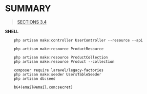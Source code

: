 # SUMMARY

> [SECTIONS 3,4](./section_3/readme.md)


**SHELL**
```
    php artisan make:controller UserController --resource --api
    
    php artisan make:resource ProductResource

    php artisan make:resource ProductCollection
    php artisan make:resource Product --collection

    composer require laravel/legacy-factories
    php artisan make:seeder UsersTableSeeder
    php artisan db:seed

    b64(email@email.com:secret)
```